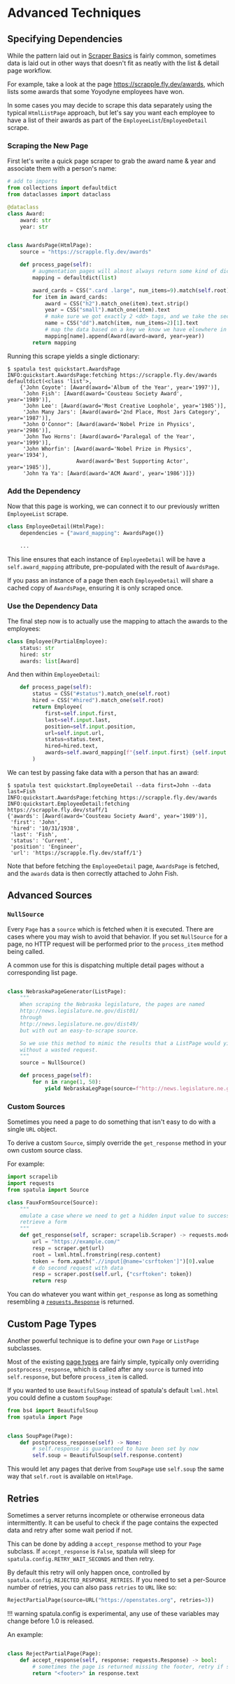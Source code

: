 # Advanced Techniques

## Specifying Dependencies

While the pattern laid out in [Scraper Basics](scraper-basics.md) is fairly common,
sometimes data is laid out in other ways that doesn't fit as neatly with the list & detail page workflow.

For example, take a look at the page <https://scrapple.fly.dev/awards>, which lists some awards that some Yoyodyne employees have won.

In some cases you may decide to scrape this data separately using the typical `HtmlListPage` approach, but let's say you want each employee to have a list of their awards as part of the `EmployeeList`/`EmployeeDetail` scrape.

### Scraping the New Page

First let's write a quick page scraper to grab the award name & year and associate them with a person's name:

``` python
# add to imports
from collections import defaultdict
from dataclasses import dataclass

@dataclass
class Award:
    award: str
    year: str


class AwardsPage(HtmlPage):
    source = "https://scrapple.fly.dev/awards"

    def process_page(self):
        # augmentation pages will almost always return some kind of dictionary
        mapping = defaultdict(list)

        award_cards = CSS(".card .large", num_items=9).match(self.root)
        for item in award_cards:
            award = CSS("h2").match_one(item).text.strip()
            year = CSS("small").match_one(item).text
            # make sure we got exactly 2 <dd> tags, and we take the second
            name = CSS("dd").match(item, num_items=2)[1].text
            # map the data based on a key we know we have elsewhere in the scrape
            mapping[name].append(Award(award=award, year=year))
        return mapping
```

Running this scrape yields a single dictionary:

``` console
$ spatula test quickstart.AwardsPage
INFO:quickstart.AwardsPage:fetching https://scrapple.fly.dev/awards
defaultdict(<class 'list'>,
    {'John Coyote': [Award(award='Album of the Year', year='1997')],
     'John Fish': [Award(award='Cousteau Society Award', year='1989')],
     'John Lee': [Award(award='Most Creative Loophole', year='1985')],
     'John Many Jars': [Award(award='2nd Place, Most Jars Category', year='1987')],
     "John O'Connor": [Award(award='Nobel Prize in Physics', year='2986')],
     'John Two Horns': [Award(award='Paralegal of the Year', year='1999')],
     'John Whorfin': [Award(award='Nobel Prize in Physics', year='1934'),
                      Award(award='Best Supporting Actor', year='1985')],
     'John Ya Ya': [Award(award='ACM Award', year='1986')]})
```

### Add the Dependency

Now that this page is working, we can connect it to our previously written `EmployeeList` scrape.

``` python hl_lines="2"
class EmployeeDetail(HtmlPage):
    dependencies = {"award_mapping": AwardsPage()}

    ...
```

This line ensures that each instance of `EmployeeDetail` will be have a `self.award_mapping` attribute, pre-populated with the result of `AwardsPage`.

If you pass an instance of a page then each `EmployeeDetail` will share a cached copy of `AwardsPage`, ensuring it is only scraped once.

### Use the Dependency Data

The final step now is to actually use the mapping to attach the awards to the employees:

``` python hl_lines="4"
class Employee(PartialEmployee):
    status: str
    hired: str
    awards: list[Award]
```

And then within `EmployeeDetail`:

``` python hl_lines="11"
    def process_page(self):
        status = CSS("#status").match_one(self.root)
        hired = CSS("#hired").match_one(self.root)
        return Employee(
            first=self.input.first,
            last=self.input.last,
            position=self.input.position,
            url=self.input.url,
            status=status.text,
            hired=hired.text,
            awards=self.award_mapping[f"{self.input.first} {self.input.last}"],
        )
```

We can test by passing fake data with a person that has an award:

``` console hl_lines="1 2 4"
$ spatula test quickstart.EmployeeDetail --data first=John --data last=Fish
INFO:quickstart.AwardsPage:fetching https://scrapple.fly.dev/awards
INFO:quickstart.EmployeeDetail:fetching https://scrapple.fly.dev/staff/1
{'awards': [Award(award='Cousteau Society Award', year='1989')],
 'first': 'John',
 'hired': '10/31/1938',
 'last': 'Fish',
 'status': 'Current',
 'position': 'Engineer',
 'url': 'https://scrapple.fly.dev/staff/1'}
```

Note that before fetching the `EmployeeDetail` page, `AwardsPage` is fetched, and the `awards` data is then correctly attached to John Fish.

## Advanced Sources

### `NullSource`

Every `Page` has a `source` which is fetched when it is executed.  There are cases where you may wish to avoid that behavior.  If you set `NullSource` for a page, no HTTP request will be performed prior to the `process_item` method being called.

A common use for this is dispatching multiple detail pages without a corresponding list page.

``` python

class NebraskaPageGenerator(ListPage):
    """
    When scraping the Nebraska legislature, the pages are named
    http://news.legislature.ne.gov/dist01/
    through
    http://news.legislature.ne.gov/dist49/
    but with out an easy-to-scrape source.

    So we use this method to mimic the results that a ListPage would yield,
    without a wasted request.
    """
    source = NullSource()

    def process_page(self):
        for n in range(1, 50):
            yield NebraskaLegPage(source=f"http://news.legislature.ne.gov/dist{n:02d}/")
```

### Custom Sources

Sometimes you need a page to do something that isn't easy to do with a single `URL` object.

To derive a custom `Source`, simply override the `get_response` method in your own custom source class.

For example:

``` python
import scrapelib
import requests
from spatula import Source

class FauxFormSource(Source):
    """
    emulate a case where we need to get a hidden input value to successfully
    retrieve a form
    """
    def get_response(self, scraper: scrapelib.Scraper) -> requests.models.Response:
        url = "https://example.com/"
        resp = scraper.get(url)
        root = lxml.html.fromstring(resp.content)
        token = form.xpath(".//input[@name='csrftoken']")[0].value
        # do second request with data
        resp = scraper.post(self.url, {"csrftoken": token})
        return resp
```

You can do whatever you want within `get_response` as long as something resembling a [`requests.Response`](https://2.python-requests.org/en/master/user/advanced/#request-and-response-objects) is returned.

## Custom Page Types

Another powerful technique is to define your own `Page` or `ListPage` subclasses.

Most of the existing [page types](reference.md#pages) are fairly simple, typically only overriding `postprocess_response`, which is called after any `source` is turned into `self.response`, but before `process_item` is called.

If you wanted to use `BeautifulSoup` instead of spatula's default `lxml.html` you could define a custom `SoupPage`:

``` python
from bs4 import BeautifulSoup
from spatula import Page


class SoupPage(Page):
    def postprocess_response(self) -> None:
        # self.response is guaranteed to have been set by now
        self.soup = BeautifulSoup(self.response.content)
```

This would let any pages that derive from `SoupPage` use `self.soup` the same way that `self.root` is available on `HtmlPage`.

## Retries

Sometimes a server returns incomplete or otherwise erroneous data intermittently.  It can be useful to check if the page contains the expected data and retry after some wait period if not.

This can be done by adding a `accept_response` method to your `Page` subclass.  If `accept_response` is `False`, spatula will sleep for `spatula.config.RETRY_WAIT_SECONDS` and then retry.

By default this retry will only happen once, controlled by `spatula.config.REJECTED_RESPONSE_RETRIES`.
If you need to set a per-Source number of retries, you can also pass `retries` to `URL` like so:

``` python
RejectPartialPage(source=URL("https://openstates.org", retries=3))
```

!!! warning
    spatula.config is experimental, any use of these variables may change before 1.0 is released.

An example:

``` python

class RejectPartialPage(Page):
    def accept_response(self, response: requests.Response) -> bool:
        # sometimes the page is returned missing the footer, retry if so
        return "<footer>" in response.text
```
